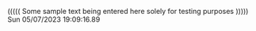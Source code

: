 ((((( Some sample text being entered here solely for testing purposes ))))) Sun 05/07/2023 19:09:16.89
